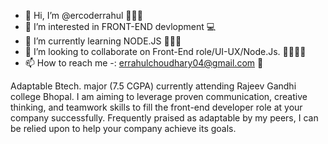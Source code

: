 - 👋 Hi, I’m @ercoderrahul 👦🏻🙏
- 👀 I’m interested in FRONT-END devlopment 💻
- 🌱 I’m currently learning NODE.JS 👨🏻‍💻
- 💞️ I’m looking to collaborate on Front-End role/UI-UX/Node.Js. 🎨👨🏻‍💻
- 📫 How to reach me -: errahulchoudhary04@gmail.com 📩

<!---
ercoderrahul/ercoderrahul is a ✨ special ✨ repository because its `README.md` (this file) appears on your GitHub profile.
You can click the Preview link to take a look at your changes.
--->
Adaptable Btech. major (7.5 CGPA) currently attending Rajeev Gandhi college Bhopal.
I am aiming to leverage proven communication, creative thinking,
and teamwork skills to fill the front-end developer role at your company successfully.
Frequently praised as adaptable by my peers, 
I can be relied upon to help your company achieve its goals.
